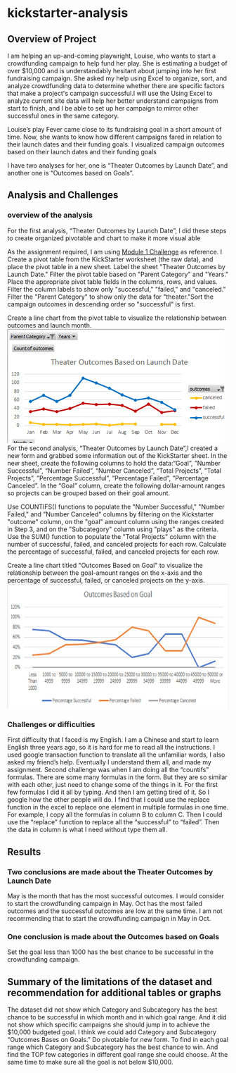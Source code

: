 # kickstarter-analysis

## Overview of Project
I am helping an up-and-coming playwright, Louise, who wants to start a crowdfunding campaign to help fund her play. She is estimating a budget of over $10,000 and is understandably hesitant about jumping into her first fundraising campaign. She asked my help using Excel to organize, sort, and analyze crowdfunding data to determine whether there are specific factors that make a project's campaign successful.I will use the Using Excel to analyze current site data will help her better understand campaigns from start to finish, and I be able to set up her campaign to mirror other successful ones in the same category.

Louise’s play Fever came close to its fundraising goal in a short amount of time. Now, she wants to know how different campaigns fared in relation to their launch dates and their funding goals. I visualized campaign outcomes based on their launch dates and their funding goals

I have two analyses for her, one is “Theater Outcomes by Launch Date”, and another one is “Outcomes based on Goals”.

## Analysis and Challenges

### overview of the analysis
For the first analysis, “Theater Outcomes by Launch Date”, I did these steps to create organized pivotable and chart to make it more visual able

As the assignment required, I am using [Module 1 Challenge](https://courses.bootcampspot.com/courses/2638/assignments/45020?module_item_id=835330) as reference. I Create a pivot table from the KickStarter worksheet (the raw data), and place the pivot table in a new sheet.
Label the sheet "Theater Outcomes by Launch Date."
Filter the pivot table based on "Parent Category" and "Years."
Place the appropriate pivot table fields in the columns, rows, and values.
Filter the column labels to show only "successful," "failed," and "canceled."
Filter the "Parent Category" to show only the data for "theater."Sort the campaign outcomes in descending order so "successful" is first.
 
Create a line chart from the pivot table to visualize the relationship between outcomes and launch month.
![Theater Outcomes Based on Launch Date](https://github.com/YawenShao0902/kickstarter-analysis/blob/main/resources/Theater_Outcomes_vs_Launch.png)
For the second analysis, “Theater Outcomes by Launch Date”,I created a new form and grabbed some information out of the KickStarter sheet. 
In the new sheet, create the following columns to hold the data:“Goal”, ”Number Successful”, “Number Failed”, “Number Canceled”, “Total Projects”, ”Total Projects”, ”Percentage Successful”, ”Percentage Failed”, ”Percentage Canceled”.
In the “Goal” column, create the following dollar-amount ranges so projects can be grouped based on their goal amount.
 
Use COUNTIFS() functions to populate the "Number Successful," "Number Failed," and "Number Canceled" columns by filtering on the Kickstarter "outcome" column, on the "goal" amount column using the ranges created in Step 3, and on the "Subcategory" column using "plays" as the criteria.
Use the SUM() function to populate the "Total Projects" column with the number of successful, failed, and canceled projects for each row.
Calculate the percentage of successful, failed, and canceled projects for each row.
 
Create a line chart titled "Outcomes Based on Goal" to visualize the relationship between the goal-amount ranges on the x-axis and the percentage of successful, failed, or canceled projects on the y-axis.
![Outcomes_vs_Goals](https://github.com/YawenShao0902/kickstarter-analysis/blob/main/resources/Outcomes_vs_Goals.png)
 
### Challenges or difficulties 
First difficulty that I faced is my English. I am a Chinese and start to learn English three years ago, so it is hard for me to read all the instructions. I used google transaction function to translate all the unfamiliar words, I also asked my friend’s help. Eventually I understand them all, and made my assignment.
Second challenge was when I am doing all the “countifs” formulas. There are some many formulas in the form. But they are so similar with each other, just need to change some of the things in it. For the first few formulas I did it all by typing. And then I am getting tired of it. So I google how the other people will do. I find that I could use the replace function in the excel to replace one element in multiple formulas in one time. For example, I copy all the formulas in column B to column C. Then I could use the “replace” function to replace all the “successful” to “failed”. Then the data in column is what I need without type them all.

## Results

### Two conclusions are made about the Theater Outcomes by Launch Date 
May is the month that has the most successful outcomes. I would consider to start the   crowdfunding campaign in May.
Oct has the most failed outcomes and the successful outcomes are low at the same time. I am not recommending that to start the crowdfunding campaign in May in Oct. 

### One conclusion is made about the Outcomes based on Goals 
Set the goal less than 1000 has the best chance to be successful in the crowdfunding campaign.

## Summary of the limitations of the dataset and recommendation for additional tables or graphs 
The dataset did not show which Category and Subcategory has the best chance to be successful in which month and in which goal range. And it did not show which specific campaigns she should jump in to achieve the $10,000 budgeted goal. I think we could add Category and Subcategory “Outcomes Bases on Goals.” Do pivotable for new form. To find in each goal range which Category and Subcategory has the best chance to win. And find the TOP few categories in different goal range she could choose. At the same time to make sure all the goal is not below $10,000.  
